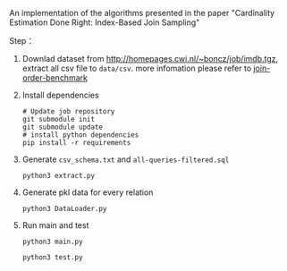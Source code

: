 An implementation of the algorithms presented in the paper "Cardinality Estimation Done Right: Index-Based Join Sampling"

Step：
1. Downlad dataset from http://homepages.cwi.nl/~boncz/job/imdb.tgz, extract all csv file to `data/csv`.
more infomation please refer to [join-order-benchmark](https://github.com/gregrahn/join-order-benchmark)

2. Install dependencies
    ```shell
    # Update job repository
    git submodule init
    git submodule update
    # install python dependencies
    pip install -r requirements
    ```

3. Generate `csv_schema.txt` and `all-queries-filtered.sql`
    ```
    python3 extract.py
    ```

4. Generate pkl data for every relation
    ```
    python3 DataLoader.py
    ```

5.  Run main and test
    ```
    python3 main.py

    python3 test.py
    ```
